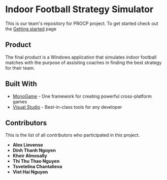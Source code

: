 # Indoor Football Strategy Simulator

This is our team's repository for PROCP project. To get started check out the [Getting started](https://git.fhict.nl/I360147/indoor-football-strategy-simulator/wikis/Getting%20started) page

## Product

The final product is a Windows application that simulates indoor football matches with the purpose of assisting coaches in finding the best strategy for their team. 

## Built With

* [MonoGame](http://www.monogame.net/) - One framework for creating powerful cross-platform games
* [Visual Studio](https://www.visualstudio.com/) - Best-in-class tools for any developer

## Contributors

This is the list of all contributors who participated in this project.

* **Alex Lievense**
* **Dinh Thanh Nguyen**
* **Kheir Almosally**
* **Thi Thu Thao Nguyen**
* **Tsvetelina Chantalieva**
* **Viet Hai Nguyen**
